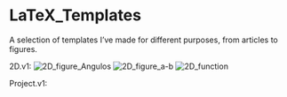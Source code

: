 # LaTeX_Templates
A selection of templates I’ve made for different purposes, from articles to figures.

2D.v1:
![2D_figure_Angulos](https://github.com/user-attachments/assets/6dade475-0f98-439b-a661-415ceb79fcc3)
![2D_figure_a-b](https://github.com/user-attachments/assets/8723e9f4-f006-465d-81f6-8ba630f4aeb1)
![2D_function](https://github.com/user-attachments/assets/c8980cd3-0eab-4870-858e-e17b62f38bf9)

Project.v1:

